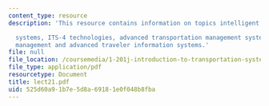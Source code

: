 ```yaml
---
content_type: resource
description: 'This resource contains information on topics intelligent transportation

  systems, ITS-4 technologies, advanced transportation management systems, incident
  management and advanced traveler information systems.'
file: null
file_location: /coursemedia/1-201j-introduction-to-transportation-systems-fall-2006/525d60a91b7e5d8a69181e0f048b8fba_lect21.pdf
file_type: application/pdf
resourcetype: Document
title: lect21.pdf
uid: 525d60a9-1b7e-5d8a-6918-1e0f048b8fba
---
```

